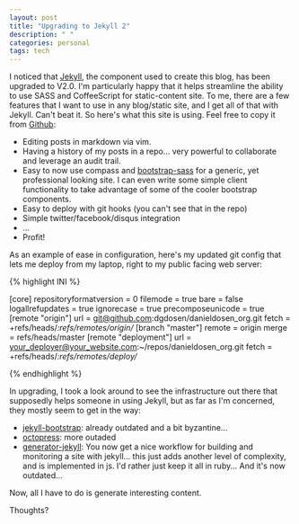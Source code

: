 ```yaml
---
layout: post
title: "Upgrading to Jekyll 2"
description: " "
categories: personal
tags: tech
---
```


I noticed that [Jekyll](http://jekyllrb.com/ "Jekyll"), the component used to
create this blog, has been upgraded to V2.0.
I'm particularly happy that it helps streamline the ability to use SASS and
CoffeeScript for static-content site.  To me, there are a few features
that I want to use in any blog/static site, and I get all of that with
Jekyll.  Can't beat it.  So here's what this site is using. Feel free to copy it
 from [Github](https://github.com/dgdosen/danieldosen_org "danieldosen.org on
 github"):

* Editing posts in markdown via vim.
* Having a history of my posts in a repo... very powerful to collaborate and
leverage an audit trail.
* Easy to now use compass and
[bootstrap-sass](https://github.com/twbs/bootstrap-sass "bootstrap-sass") for a
generic, yet professional looking site.  I can even write some simple client
functionality to take advantage of some of the cooler bootstrap components.
* Easy to deploy with git hooks (you can't see that in the repo)
* Simple twitter/facebook/disqus integration
* ...
* Profit!

As an example of ease in configuration, here's my updated git config that lets me
deploy from my laptop, right to my public facing web server:

{% highlight INI %}

[core]
   repositoryformatversion = 0
   filemode = true
   bare = false
   logallrefupdates = true
   ignorecase = true
   precomposeunicode = true
[remote "origin"]
   url = git@github.com:dgdosen/danieldosen_org.git
   fetch = +refs/heads/*:refs/remotes/origin/*
[branch "master"]
   remote = origin
   merge = refs/heads/master
[remote "deployment"]
   url = your_deployer@your_website.com:~/repos/danieldosen_org.git
   fetch = +refs/heads/*:refs/remotes/deploy/*

{% endhighlight %}

In upgrading, I took a look around to see the infrastructure out there that supposedly helps
someone in using Jekyll, but as far as I'm concerned, they mostly seem to get in
the way:

* [jekyll-bootstrap](http://jekyllbootstrap.com/ "jekyll-bootstrap"): already
outdated and a bit byzantine...
* [octopress](http://octopress.org/ "octopress.org"): more outaded
* [generator-jekyll](https://github.com/robwierzbowski/generator-jekyllrb/
"generator-jekyll"): You  now get a nice workflow for building and monitoring
a site with jekyll... this just adds another level of complexity, and is
implemented in js.  I'd rather just keep it all in ruby... And it's now
outdated...

Now, all I have to do is generate interesting content.

Thoughts?
